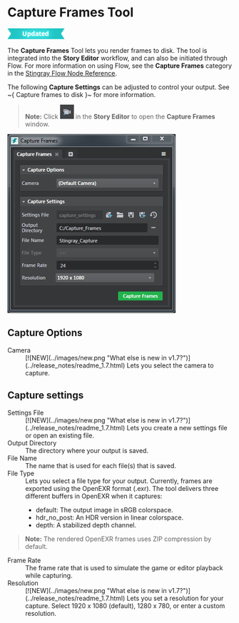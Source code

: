 # Capture Frames Tool

![UPDATED](../images/updated.png)

The **Capture Frames** Tool lets you render frames to disk. The tool is integrated into the **Story Editor** workflow, and can also be initiated through Flow. For more information on using Flow, see the **Capture Frames** category in the [Stingray Flow Node Reference](../../flow_ref/index.html).

The following **Capture Settings** can be adjusted to control your output. See ~{ Capture frames to disk }~ for more information.

> **Note:** Click ![](../images/icon_capture_frame.png) in the **Story Editor** to open the **Capture Frames** window.

![](../images/capture_settings.png)

<dl>

## Capture Options
<dl>

<dt>Camera</dt>
<dd>[![NEW](../images/new.png "What else is new in v1.7?")](../release_notes/readme_1.7.html) Lets you select the camera to capture. </dd>

</dl>

## Capture settings
<dl>

<dt>Settings File</dt>
<dd>[![NEW](../images/new.png "What else is new in v1.7?")](../release_notes/readme_1.7.html) Lets you create a new settings file or open an existing file.</dd>

<dt>Output Directory</dt>
<dd>The directory where your output is saved.</dd>

<dt>File Name</dt>
<dd>The name that is used for each file(s) that is saved.</dd>

<dt>File Type</dt>
<dd>Lets you select a file type for your output. Currently, frames are exported using the OpenEXR format (.exr). The tool delivers three different buffers in OpenEXR when it captures:

-   default: The output image in sRGB colorspace.
-   hdr_no_post: An HDR version in linear colorspace.
-   depth: A stabilized depth channel.</dd>

> **Note:** The rendered OpenEXR frames uses ZIP compression by default.

<dt>Frame Rate</dt>
<dd>The frame rate that is used to simulate the game or editor playback while capturing.</dd>

<dt>Resolution</dt>
<dd>[![NEW](../images/new.png "What else is new in v1.7?")](../release_notes/readme_1.7.html) Lets you set a resolution for your capture. Select 1920 x 1080 (default), 1280 x 780, or enter a custom resolution.</dd>
